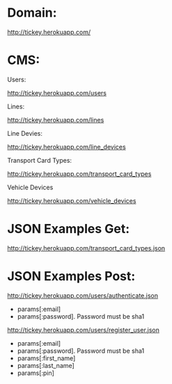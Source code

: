 Domain: 
==========

http://tickey.herokuapp.com/

CMS:
==========

Users:

http://tickey.herokuapp.com/users

Lines:

http://tickey.herokuapp.com/lines

Line Devies:

http://tickey.herokuapp.com/line_devices

Transport Card Types:

http://tickey.herokuapp.com/transport_card_types

Vehicle Devices

http://tickey.herokuapp.com/vehicle_devices


JSON Examples Get: 
==========

http://tickey.herokuapp.com/transport_card_types.json

JSON Examples Post: 
==========

http://tickey.herokuapp.com/users/authenticate.json
- params[:email]
- params[:password]. Password must be sha1

http://tickey.herokuapp.com/users/register_user.json
- params[:email]
- params[:password]. Password must be sha1
- params[:first_name]
- params[:last_name]
- params[:pin]

